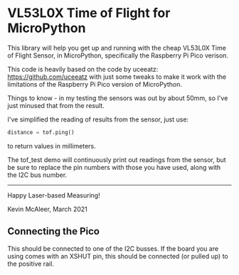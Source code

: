 # VL53L0X Time of Flight for MicroPython

This library will help you get up and running with the cheap VL53L0X Time of Flight Sensor, in MicroPython, specifically the Raspberry Pi Pico verison.

This code is heavily based on the code by uceeatz: <https://github.com/uceeatz> with just some tweaks to make it work with the limitations of the Raspberry Pi Pico version of MicroPython.

Things to know - in my testing the sensors was out by about 50mm, so I've just minused that from the result.

I've simplified the reading of results from the sensor, just use:

``` python
distance = tof.ping()
```
to return values in millimeters.

The tof_test demo will continuously print out readings from the sensor, but be sure to replace the pin numbers with those you have used, along with the I2C bus number.

---

Happy Laser-based Measuring!

Kevin McAleer, 
March 2021

## Connecting the Pico

This should be connected to one of the I2C busses. If the board you are using comes with an XSHUT pin,
this should be connected (or pulled up) to the positive rail.
